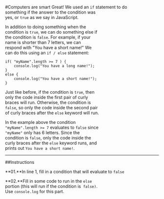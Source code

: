 #Computers are smart
Great! We used an `if` statement to do  
something if the answer to the condition was   
yes, or `true` as we say in JavaScript.

In addition to doing something when the  
condition is `true`, we can do something else if   
the condition is `false`. For example, if your  
name is shorter than 7 letters, we can   
respond with "You have a short name!" We  
can do this using an `if / else` statement:

    if( "myName".length >= 7 ) {
        console.log("You have a long name!");
    }
    else {
        console.log("You have a short name!");  
    }

Just like before, if the condition is `true`, then   
only the code inside the first pair of curly   
braces will run. Otherwise, the condition is   
`false`, so only the code inside the second pair  
of curly braces after the `else` keyword will run.

In the example above the condition   
`"myName".length >= 7` evaluates to `false` since  
  `"myName"` only has 6 letters. Since the  
 condition is `false`, only the code inside the  
 curly braces after the `else` keyword runs, and  
 prints out `You have a short name!`.
***
##Instructions

**01.**In line 1, fill in a condition that will evaluate to `false`

**02.**Fill in some code to run in the `else`  
portion (this will run if the condition is` false)`.  
Use `console.log` for this part.